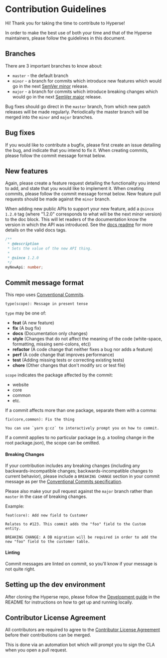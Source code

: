 # Contribution Guidelines

Hi! Thank you for taking the time to contribute to Hyperse!

In order to make the best use of both your time and that of the Hyperse maintainers, please follow the guidelines in this document.

## Branches

There are 3 important branches to know about:

- `master` - the default branch
- `minor` - a branch for commits which introduce new features which would go in the next [SemVer minor](https://semver.org/) release.
- `major` - a branch for commits which introduce breaking changes which would go in the next [SemVer major](https://semver.org/) release.

Bug fixes should go direct in the `master` branch, from which new patch releases will be made regularly. Periodically the master branch will be merged into the `minor` and `major` branches.

## Bug fixes

If you would like to contribute a bugfix, please first create an issue detailing the bug, and indicate that you intend to fix it. When creating commits, please follow the commit message format below.

## New features

Again, please create a feature request detailing the functionality you intend to add, and state that you would like to implement it. When creating commits, please follow the commit message format below. New feature pull requests should be made against the `minor` branch.

When adding new public APIs to support your new feature, add a `@since 1.2.0` tag (where "1.2.0" corresponds to what will be the next minor version) to the doc block. This will let readers of the documentation know the version in which the API was introduced. See the [docs readme](./docs/README.md) for more details on the valid docs tags.

```TypeScript
/**
 * @description
 * Sets the value of the new API thing.
 *
 * @since 1.2.0
 */
myNewApi: number;
```

## Commit message format

This repo uses [Conventional Commits](https://www.conventionalcommits.org).

```
type(scope): Message in present tense
```

`type` may be one of:
- **feat** (A new feature)
- **fix** (A bug fix)
- **docs** (Documentation only changes)
- **style** (Changes that do not affect the meaning of the code (white-space, formatting, missing semi-colons, etc))
- **refactor** (A code change that neither fixes a bug nor adds a feature)
- **perf** (A code change that improves performance)
- **test** (Adding missing tests or correcting existing tests)
- **chore** (Other changes that don't modify src or test file)

`scope` indicates the package affected by the commit:

- website
- core
- common
- etc.

If a commit affects more than one package, separate them with a comma:

```shell
fix(core,common): Fix the thing
```

```shell
You can use `yarn g:cz` to interactively prompt you on how to commit.
```

If a commit applies to no particular package (e.g. a tooling change in the root package.json), the scope can be omitted.

#### Breaking Changes

If your contribution includes any breaking changes (including any backwards-incompatible changes; backwards-incompatible changes to current behavior), please include a `BREAKING CHANGE` section in your commit message as per the [Conventional Commits specification](https://www.conventionalcommits.org/en/v1.0.0/#commit-message-with-both-and-breaking-change-footer).

Please also make your pull request against the `major` branch rather than `master` in the case of breaking changes.

Example:

```shell
feat(core): Add new field to Customer

Relates to #123. This commit adds the "foo" field to the Custom entity.

BREAKING CHANGE: A DB migration will be required in order to add the new "foo" field to the customer table.
```

#### Linting

Commit messages are linted on commit, so you'll know if your message is not quite right.

## Setting up the dev environment

After cloning the Hyperse repo, please follow the [Development guide](./README.md#development) in the README for instructions on how to get up and running locally.

## Contributor License Agreement

All contributors are required to agree to the [Contributor License Agreement](./license/CLA.md) before their contributions can be merged.

This is done via an automation bot which will prompt you to sign the CLA when you open a pull request.